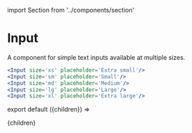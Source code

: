 import Section from '../components/section'

# Input

A component for simple text inputs available at multiple sizes.

```jsx live
<Input size='xs' placeholder='Extra small'/>
<Input size='sm' placeholder='Small'/>
<Input size='md' placeholder='Medium'/>
<Input size='lg' placeholder='Large'/>
<Input size='xl' placeholder='Extra large'/>
```

export default ({children}) => <Section name='input'>{children}</Section>